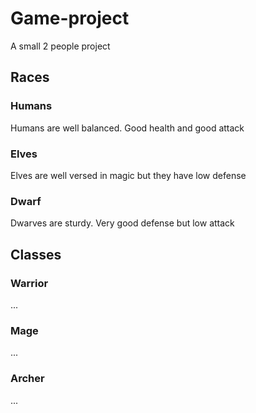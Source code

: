 # Game-project
A small 2 people project





## Races

### Humans
Humans are well balanced. Good health and good attack

### Elves
Elves are well versed in magic but they have low defense

### Dwarf
Dwarves are sturdy. Very good defense but low attack




## Classes

### Warrior
...
### Mage
...
### Archer
...



